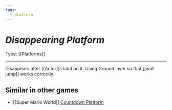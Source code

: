 ```yaml
---
tags:
  - platform
---
```

# _Disappearing Platform_

Type: [[Platforms]]

----


 Disappears after [[Actor]]s land on it.
 Using Ground layer so that [[wall jump]] works correctly

## Similar in other games

* [[Super Mario World]] [Countdown Platform](https://www.mariowiki.com/Countdown_Platform)